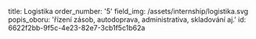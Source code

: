 title: Logistika
order_number: '5'
field_img: /assets/internship/logistika.svg
popis_oboru: 'řízení zásob, autodoprava, administrativa, skladování aj.'
id: 6622f2bb-9f5c-4e23-82e7-3cb1f5c1b62a
